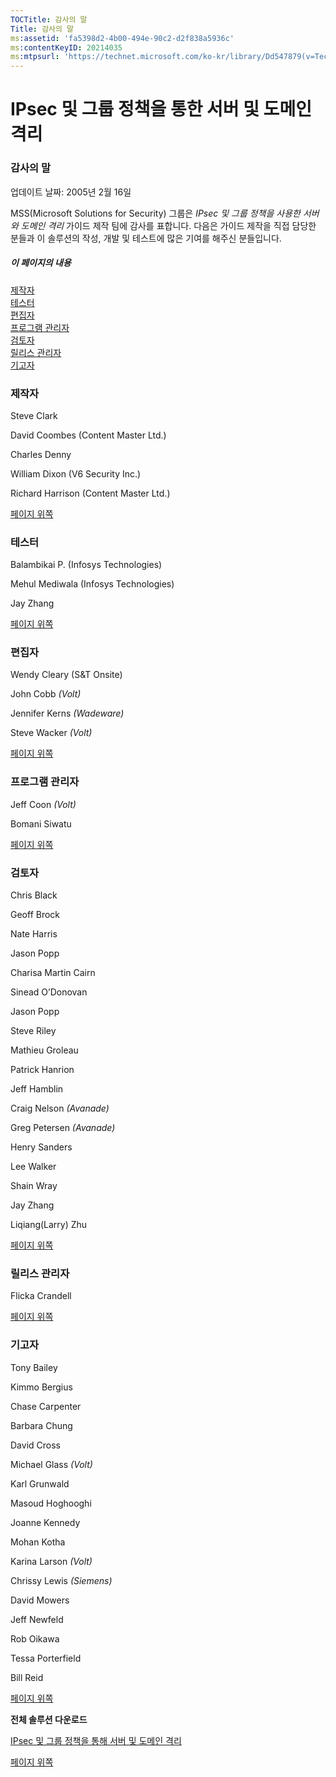 ```yaml
---
TOCTitle: 감사의 말
Title: 감사의 말
ms:assetid: 'fa5398d2-4b00-494e-90c2-d2f838a5936c'
ms:contentKeyID: 20214035
ms:mtpsurl: 'https://technet.microsoft.com/ko-kr/library/Dd547879(v=TechNet.10)'
---
```


IPsec 및 그룹 정책을 통한 서버 및 도메인 격리
=============================================

### 감사의 말

업데이트 날짜: 2005년 2월 16일

MSS(Microsoft Solutions for Security) 그룹은 *IPsec 및 그룹 정책을 사용한 서버와 도메인 격리* 가이드 제작 팀에 감사를 표합니다. 다음은 가이드 제작을 직접 담당한 분들과 이 솔루션의 작성, 개발 및 테스트에 많은 기여를 해주신 분들입니다.

##### 이 페이지의 내용

[](#egaa)[제작자](#egaa)  
[](#efaa)[테스터](#efaa)  
[](#eeaa)[편집자](#eeaa)  
[](#edaa)[프로그램 관리자](#edaa)  
[](#ecaa)[검토자](#ecaa)  
[](#ebaa)[릴리스 관리자](#ebaa)  
[](#eaaa)[기고자](#eaaa)

### 제작자

Steve Clark

David Coombes
(Content Master Ltd.)

Charles Denny

William Dixon
(V6 Security Inc.)

Richard Harrison
(Content Master Ltd.)

[](#mainsection)[페이지 위쪽](#mainsection)

### 테스터

Balambikai P.
(Infosys Technologies)

Mehul Mediwala
(Infosys Technologies)

Jay Zhang

[](#mainsection)[페이지 위쪽](#mainsection)

### 편집자

Wendy Cleary
(S&T Onsite)

John Cobb
*(Volt)*

Jennifer Kerns
*(Wadeware)*

Steve Wacker
*(Volt)*

[](#mainsection)[페이지 위쪽](#mainsection)

### 프로그램 관리자

Jeff Coon
*(Volt)*

Bomani Siwatu

[](#mainsection)[페이지 위쪽](#mainsection)

### 검토자

Chris Black

Geoff Brock

Nate Harris

Jason Popp

Charisa Martin Cairn

Sinead O’Donovan

Jason Popp

Steve Riley

Mathieu Groleau

Patrick Hanrion

Jeff Hamblin

Craig Nelson
*(Avanade)*

Greg Petersen
*(Avanade)*

Henry Sanders

Lee Walker

Shain Wray

Jay Zhang

Liqiang(Larry) Zhu

[](#mainsection)[페이지 위쪽](#mainsection)

### 릴리스 관리자

Flicka Crandell

[](#mainsection)[페이지 위쪽](#mainsection)

### 기고자

Tony Bailey

Kimmo Bergius

Chase Carpenter

Barbara Chung

David Cross

Michael Glass
*(Volt)*

Karl Grunwald

Masoud Hoghooghi

Joanne Kennedy

Mohan Kotha

Karina Larson
*(Volt)*

Chrissy Lewis
*(Siemens)*

David Mowers

Jeff Newfeld

Rob Oikawa

Tessa Porterfield

Bill Reid

[](#mainsection)[페이지 위쪽](#mainsection)

**전체 솔루션 다운로드**

[IPsec 및 그룹 정책을 통해 서버 및 도메인 격리](https://go.microsoft.com/fwlink/?linkid=33947)

[](#mainsection)[페이지 위쪽](#mainsection)
